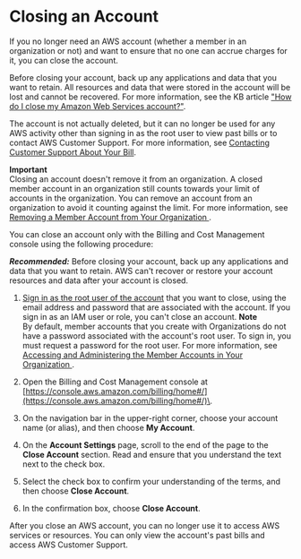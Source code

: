 # Closing an Account<a name="close-account"></a>

If you no longer need an AWS account \(whether a member in an organization or not\) and want to ensure that no one can accrue charges for it, you can close the account\.

Before closing your account, back up any applications and data that you want to retain\. All resources and data that were stored in the account will be lost and cannot be recovered\. For more information, see the KB article ["How do I close my Amazon Web Services account?"](https://aws.amazon.com/premiumsupport/knowledge-center/close-aws-account/)\.

The account is not actually deleted, but it can no longer be used for any AWS activity other than signing in as the root user to view past bills or to contact AWS Customer Support\. For more information, see [Contacting Customer Support About Your Bill](http://docs.aws.amazon.com/awsaccountbilling/latest/aboutv2/billing-get-answers.html)\.

**Important**  
Closing an account doesn't remove it from an organization\. A closed member account in an organization still counts towards your limit of accounts in the organization\. You can remove an account from an organization to avoid it counting against the limit\. For more information, see [ Removing a Member Account from Your Organization ](http://docs.aws.amazon.com/organizations/latest/userguide/orgs_manage_accounts_remove.html)\.

You can close an account only with the Billing and Cost Management console using the following procedure:

***Recommended:*** Before closing your account, back up any applications and data that you want to retain\. AWS can't recover or restore your account resources and data after your account is closed\. 

1. [Sign in as the root user of the account](http://docs.aws.amazon.com/general/latest/gr/aws_tasks-that-require-root.html) that you want to close, using the email address and password that are associated with the account\. If you sign in as an IAM user or role, you can't close an account\.
**Note**  
By default, member accounts that you create with Organizations do not have a password associated with the account's root user\. To sign in, you must request a password for the root user\. For more information, see [ Accessing and Administering the Member Accounts in Your Organization ](http://docs.aws.amazon.com/organizations/latest/userguide/orgs_manage_accounts_access.html)\.

1. Open the Billing and Cost Management console at [https://console.aws.amazon.com/billing/home#/](https://console.aws.amazon.com/billing/home#/)\.

1. On the navigation bar in the upper\-right corner, choose your account name \(or alias\), and then choose **My Account**\.

1. On the **Account Settings** page, scroll to the end of the page to the **Close Account** section\. Read and ensure that you understand the text next to the check box\.

1. Select the check box to confirm your understanding of the terms, and then choose **Close Account**\.

1. In the confirmation box, choose **Close Account**\.

After you close an AWS account, you can no longer use it to access AWS services or resources\. You can only view the account's past bills and access AWS Customer Support\. 